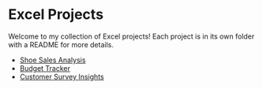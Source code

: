# Excel Projects
Welcome to my collection of Excel projects! Each project is in its own folder with a README for more details.

- [Shoe Sales Analysis](./Shoe-Sales-Analysis)
- [Budget Tracker](./Budget-Tracker)
- [Customer Survey Insights](./Customer-Survey-Insights)
